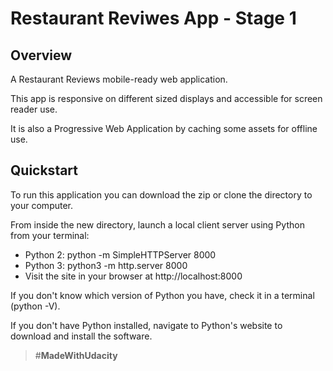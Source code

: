 # Restaurant Reviwes App - Stage 1

## Overview

A Restaurant Reviews mobile-ready web application.

This app is responsive on different sized displays and accessible for screen reader use.

It is also a Progressive Web Application by caching some assets for offline use.

## Quickstart

To run this application you can download the zip or clone the directory to your computer.

From inside the new directory, launch a local client server using Python from your terminal: 
* Python 2: python -m SimpleHTTPServer 8000 
* Python 3: python3 -m http.server 8000
* Visit the site in your browser at http://localhost:8000

If you don't know which version of Python you have, check it in a terminal (python -V).

If you don't have Python installed, navigate to Python's website to download and install the software.

> #**MadeWithUdacity**